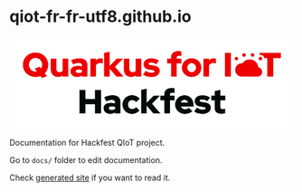 # qiot-fr-fr-utf8.github.io

![quarkus](docs/img/quarkus.png)

Documentation for Hackfest QIoT project.

Go to `docs/` folder to edit documentation.

Check [generated site](https://qiot-fr-fr-utf8.github.io/) if you want to read it.

